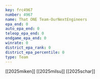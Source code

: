 ```yaml
---
key: frc4967
number: 4967
name: That ONE Team-OurNextEngineers
epa_end: 0
auto_epa_end: 0
teleop_epa_end: 0
endgame_epa_end: 0
winrate: 0
district_epa_rank: 0
district_epa_percentile: 0
type: Team
---
```

[[2025miken]]
[[2025milsu]]
[[2025schar]]
